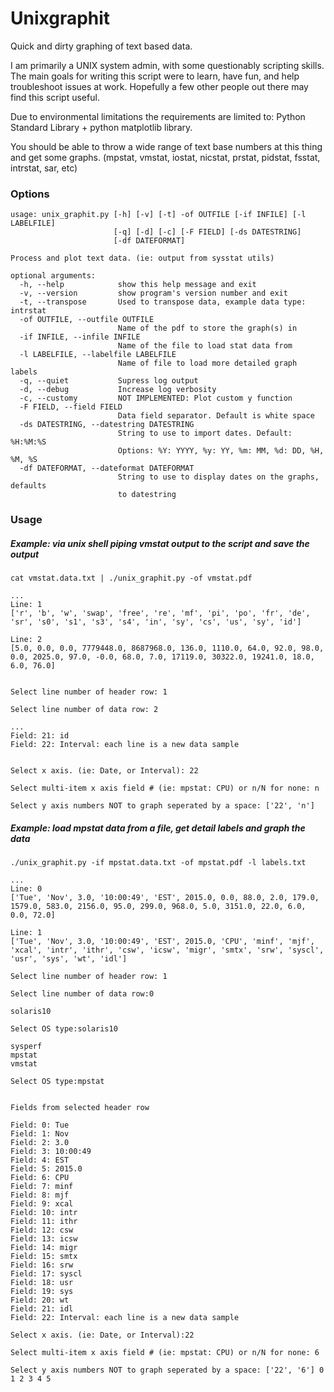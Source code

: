 # Unixgraphit
Quick and dirty graphing of text based data.

I am primarily a UNIX system admin, with some questionably scripting skills. 
The main goals for writing this script were to learn, have fun, and help troubleshoot issues at work.
Hopefully a few other people out there may find this script useful.

Due to environmental limitations the requirements are limited to: Python Standard Library + python matplotlib library.

You should be able to throw a wide range of text base numbers at this thing and get some graphs. (mpstat, vmstat, iostat, nicstat, prstat, pidstat, fsstat, intrstat, sar, etc)

### Options
```
usage: unix_graphit.py [-h] [-v] [-t] -of OUTFILE [-if INFILE] [-l LABELFILE]
                       [-q] [-d] [-c] [-F FIELD] [-ds DATESTRING]
                       [-df DATEFORMAT]

Process and plot text data. (ie: output from sysstat utils)

optional arguments:
  -h, --help            show this help message and exit
  -v, --version         show program's version number and exit
  -t, --transpose       Used to transpose data, example data type: intrstat
  -of OUTFILE, --outfile OUTFILE
                        Name of the pdf to store the graph(s) in
  -if INFILE, --infile INFILE
                        Name of the file to load stat data from
  -l LABELFILE, --labelfile LABELFILE
                        Name of file to load more detailed graph labels
  -q, --quiet           Supress log output
  -d, --debug           Increase log verbosity
  -c, --customy         NOT IMPLEMENTED: Plot custom y function
  -F FIELD, --field FIELD
                        Data field separator. Default is white space
  -ds DATESTRING, --datestring DATESTRING
                        String to use to import dates. Default: %H:%M:%S
                        Options: %Y: YYYY, %y: YY, %m: MM, %d: DD, %H, %M, %S
  -df DATEFORMAT, --dateformat DATEFORMAT
                        String to use to display dates on the graphs, defaults
                        to datestring
```

### Usage
##### Example: via unix shell piping vmstat output to the script and save the output
```
cat vmstat.data.txt | ./unix_graphit.py -of vmstat.pdf

...
Line: 1
['r', 'b', 'w', 'swap', 'free', 're', 'mf', 'pi', 'po', 'fr', 'de', 'sr', 's0', 's1', 's3', 's4', 'in', 'sy', 'cs', 'us', 'sy', 'id']

Line: 2
[5.0, 0.0, 0.0, 7779448.0, 8687968.0, 136.0, 1110.0, 64.0, 92.0, 98.0, 0.0, 2025.0, 97.0, -0.0, 68.0, 7.0, 17119.0, 30322.0, 19241.0, 18.0, 6.0, 76.0]


Select line number of header row: 1

Select line number of data row: 2

...
Field: 21: id
Field: 22: Interval: each line is a new data sample


Select x axis. (ie: Date, or Interval): 22

Select multi-item x axis field # (ie: mpstat: CPU) or n/N for none: n

Select y axis numbers NOT to graph seperated by a space: ['22', 'n']
```

##### Example: load mpstat data from a file, get detail labels and graph the data
```
./unix_graphit.py -if mpstat.data.txt -of mpstat.pdf -l labels.txt

...
Line: 0
['Tue', 'Nov', 3.0, '10:00:49', 'EST', 2015.0, 0.0, 88.0, 2.0, 179.0, 1579.0, 583.0, 2156.0, 95.0, 299.0, 968.0, 5.0, 3151.0, 22.0, 6.0, 0.0, 72.0]

Line: 1
['Tue', 'Nov', 3.0, '10:00:49', 'EST', 2015.0, 'CPU', 'minf', 'mjf', 'xcal', 'intr', 'ithr', 'csw', 'icsw', 'migr', 'smtx', 'srw', 'syscl', 'usr', 'sys', 'wt', 'idl']

Select line number of header row: 1

Select line number of data row:0

solaris10

Select OS type:solaris10

sysperf
mpstat
vmstat

Select OS type:mpstat


Fields from selected header row

Field: 0: Tue
Field: 1: Nov
Field: 2: 3.0
Field: 3: 10:00:49
Field: 4: EST
Field: 5: 2015.0
Field: 6: CPU
Field: 7: minf
Field: 8: mjf
Field: 9: xcal
Field: 10: intr
Field: 11: ithr
Field: 12: csw
Field: 13: icsw
Field: 14: migr
Field: 15: smtx
Field: 16: srw
Field: 17: syscl
Field: 18: usr
Field: 19: sys
Field: 20: wt
Field: 21: idl
Field: 22: Interval: each line is a new data sample

Select x axis. (ie: Date, or Interval):22

Select multi-item x axis field # (ie: mpstat: CPU) or n/N for none: 6

Select y axis numbers NOT to graph seperated by a space: ['22', '6'] 0 1 2 3 4 5
```


